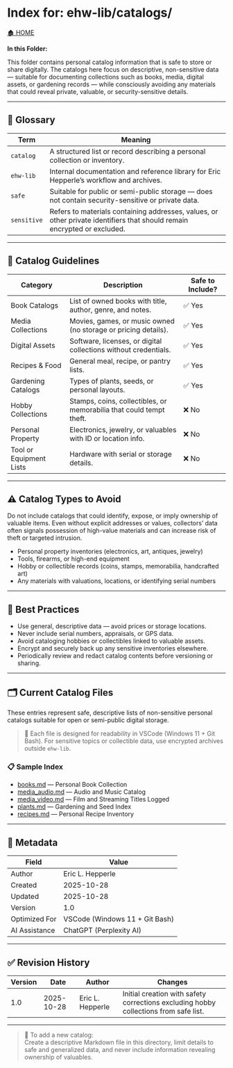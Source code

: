 <link rel="stylesheet" href="../css/main.css">


# Index for: ehw-lib/catalogs/


[🏚️ HOME](../README.md)


**In this Folder:**


<section class="ehw-doc-descr">

This folder contains personal catalog information that is safe to store or share digitally. The catalogs here focus on descriptive, non-sensitive data — suitable for documenting collections such as books, media, digital assets, or gardening records — while consciously avoiding any materials that could reveal private, valuable, or security-sensitive details.

</section>


---


## 📘 Glossary


| Term        | Meaning                                                                                                                  |
| ----------- | ------------------------------------------------------------------------------------------------------------------------ |
| `catalog`   | A structured list or record describing a personal collection or inventory.                                               |
| `ehw-lib`   | Internal documentation and reference library for Eric Hepperle’s workflow and archives.                                  |
| `safe`      | Suitable for public or semi-public storage — does not contain security-sensitive or private data.                        |
| `sensitive` | Refers to materials containing addresses, values, or other private identifiers that should remain encrypted or excluded. |


---


## 🧾 Catalog Guidelines


| Category                | Description                                                         | Safe to Include? |
| ----------------------- | ------------------------------------------------------------------- | ---------------- |
| Book Catalogs           | List of owned books with title, author, genre, and notes.           | ✅ Yes            |
| Media Collections       | Movies, games, or music owned (no storage or pricing details).      | ✅ Yes            |
| Digital Assets          | Software, licenses, or digital collections without credentials.     | ✅ Yes            |
| Recipes & Food          | General meal, recipe, or pantry lists.                              | ✅ Yes            |
| Gardening Catalogs      | Types of plants, seeds, or personal layouts.                        | ✅ Yes            |
| Hobby Collections       | Stamps, coins, collectibles, or memorabilia that could tempt theft. | ❌ No             |
| Personal Property       | Electronics, jewelry, or valuables with ID or location info.        | ❌ No             |
| Tool or Equipment Lists | Hardware with serial or storage details.                            | ❌ No             |


---


## ⚠️ Catalog Types to Avoid



Do not include catalogs that could identify, expose, or imply ownership of valuable items. Even without explicit addresses or values, collectors’ data often signals possession of high-value materials and can increase risk of theft or targeted intrusion.

- Personal property inventories (electronics, art, antiques, jewelry)
- Tools, firearms, or high-end equipment
- Hobby or collectible records (coins, stamps, memorabilia, handcrafted art)
- Any materials with valuations, locations, or identifying serial numbers


---


## 🧠 Best Practices

- Use general, descriptive data — avoid prices or storage locations.  
- Never include serial numbers, appraisals, or GPS data.  
- Avoid cataloging hobbies or collectibles linked to valuable assets.  
- Encrypt and securely back up any sensitive inventories elsewhere.  
- Periodically review and redact catalog contents before versioning or sharing.  


---


## 🗂️ Current Catalog Files


These entries represent safe, descriptive lists of non-sensitive personal catalogs suitable for open or semi-public digital storage.



> 📌 Each file is designed for readability in VSCode (Windows 11 + Git Bash). For sensitive topics or collectible data, use encrypted archives outside `ehw-lib`.


### 📋 Sample Index

- [books.md](./books.md) — Personal Book Collection  
- [media_audio.md](./media_audio.md) — Audio and Music Catalog  
- [media_video.md](./media_video.md) — Film and Streaming Titles Logged  
- [plants.md](./plants.md) — Gardening and Seed Index  
- [recipes.md](./recipes.md) — Personal Recipe Inventory  


---


## 🧭 Metadata


| Field         | Value                          |
| ------------- | ------------------------------ |
| Author        | Eric L. Hepperle               |
| Created       | 2025-10-28                     |
| Updated       | 2025-10-28                     |
| Version       | 1.0                            |
| Optimized For | VSCode (Windows 11 + Git Bash) |
| AI Assistance | ChatGPT (Perplexity AI)        |


---


## ✅ Revision History


| Version | Date       | Author           | Changes                                                                              |
| ------- | ---------- | ---------------- | ------------------------------------------------------------------------------------ |
| 1.0     | 2025-10-28 | Eric L. Hepperle | Initial creation with safety corrections excluding hobby collections from safe list. |


---


> 📌 To add a new catalog:  
> Create a descriptive Markdown file in this directory, limit details to safe and generalized data, and never include information revealing ownership of valuables.

